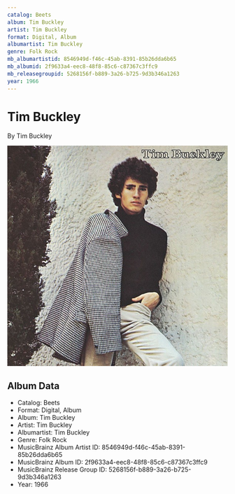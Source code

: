 ```yaml
---
catalog: Beets
album: Tim Buckley
artist: Tim Buckley
format: Digital, Album
albumartist: Tim Buckley
genre: Folk Rock
mb_albumartistid: 8546949d-f46c-45ab-8391-85b26dda6b65
mb_albumid: 2f9633a4-eec8-48f8-85c6-c87367c3ffc9
mb_releasegroupid: 5268156f-b889-3a26-b725-9d3b346a1263
year: 1966
---
```


# Tim Buckley

By Tim Buckley

![](../../assets/beetscovers/Tim_Buckley-Tim_Buckley.jpg)

## Album Data

- Catalog: Beets
- Format: Digital, Album
- Album: Tim Buckley
- Artist: Tim Buckley
- Albumartist: Tim Buckley
- Genre: Folk Rock
- MusicBrainz Album Artist ID: 8546949d-f46c-45ab-8391-85b26dda6b65
- MusicBrainz Album ID: 2f9633a4-eec8-48f8-85c6-c87367c3ffc9
- MusicBrainz Release Group ID: 5268156f-b889-3a26-b725-9d3b346a1263
- Year: 1966


